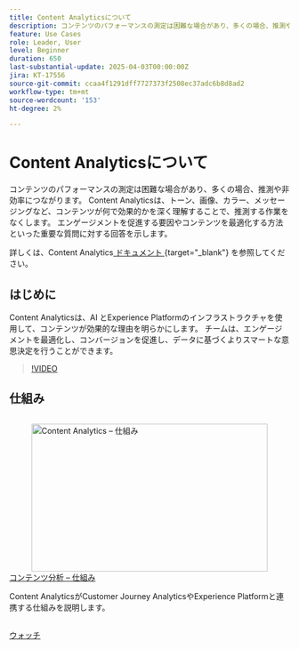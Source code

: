 ```yaml
---
title: Content Analyticsについて
description: コンテンツのパフォーマンスの測定は困難な場合があり、多くの場合、推測や非効率につながります。 Content Analyticsは、コンテンツを効果的にする要因に関する深いインサイトを提供することで、推測される作業をなくします。
feature: Use Cases
role: Leader, User
level: Beginner
duration: 650
last-substantial-update: 2025-04-03T00:00:00Z
jira: KT-17556
source-git-commit: ccaa4f1291dff7727373f2508ec37adc6b8d8ad2
workflow-type: tm+mt
source-wordcount: '153'
ht-degree: 2%

---
```


# Content Analyticsについて

コンテンツのパフォーマンスの測定は困難な場合があり、多くの場合、推測や非効率につながります。 Content Analyticsは、トーン、画像、カラー、メッセージングなど、コンテンツが何で効果的かを深く理解することで、推測する作業をなくします。 エンゲージメントを促進する要因やコンテンツを最適化する方法といった重要な質問に対する回答を示します。

詳しくは、Content Analytics[ ドキュメント ](https://experienceleague.adobe.com/ja/docs/analytics-platform/using/content-analytics/content-analytics){target="_blank"} を参照してください。

## はじめに

Content Analyticsは、AI とExperience Platformのインフラストラクチャを使用して、コンテンツが効果的な理由を明らかにします。 チームは、エンゲージメントを最適化し、コンバージョンを促進し、データに基づくよりスマートな意思決定を行うことができます。

>[!VIDEO](https://video.tv.adobe.com/v/3457310/?learn=on&enablevpops)


## 仕組み

<!-- CARDS
{cta=Watch}
* how-it-works.md
-->
<!-- START CARDS HTML - DO NOT MODIFY BY HAND -->
<div class="columns">
    <div class="column is-half-tablet is-half-desktop is-one-third-widescreen" aria-label="Content Analytics - How it works">
        <div class="card" style="height: 100%; display: flex; flex-direction: column; height: 100%;">
            <div class="card-image">
                <figure class="image x-is-16by9">
                    <a href="how-it-works.md" title="Real-Time CDP Collaborationの権限の設定" target="_blank" rel="referrer">
                        <img class="is-bordered-r-small" src="https://video.tv.adobe.com/v/3457423/?format=jpeg&nocache=1742338375674" alt="Content Analytics – 仕組み"
                             style="width: 100%; aspect-ratio: 16 / 9; object-fit: cover; overflow: hidden; display: block; margin: auto;">
                    </a>
                </figure>
            </div>
            <div class="card-content is-padded-small" style="display: flex; flex-direction: column; flex-grow: 1; justify-content: space-between;">
                <div class="top-card-content">
                    <p class="headline is-size-6 has-text-weight-bold">
                        <a href="how-it-works.md" target="_blank" rel="referrer" title="Content Analytics – 仕組み"> コンテンツ分析 – 仕組み </a>
                    </p>
                    <p class="is-size-6">Content AnalyticsがCustomer Journey AnalyticsやExperience Platformと連携する仕組みを説明します。</p>
                </div>
                <a href="how-it-works.md" target="_blank" rel="referrer" class="spectrum-Button spectrum-Button--outline spectrum-Button--primary spectrum-Button--sizeM" style="align-self: flex-start; margin-top: 1rem;">
                    <span class="spectrum-Button-label has-no-wrap has-text-weight-bold"> ウォッチ </span>
                </a>
            </div>
        </div>
    </div>
</div>
<!-- END CARDS HTML - DO NOT MODIFY BY HAND -->

